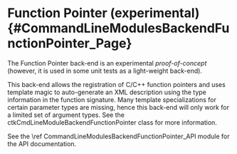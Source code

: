 Function Pointer (experimental)    {#CommandLineModulesBackendFunctionPointer_Page}
===============================

The Function Pointer back-end is an experimental *proof-of-concept* (however, it is used in
some unit tests as a light-weight back-end).

This back-end allows the registration of C/C++ function pointers and uses template magic
to auto-generate an XML description using the type information in the function signature.
Many template specializations for certain parameter types are missing, hence this back-end
will only work for a limited set of argument types. See the ctkCmdLineModuleBackendFunctionPointer
class for more information.

See the \ref CommandLineModulesBackendFunctionPointer_API module for the API documentation.
